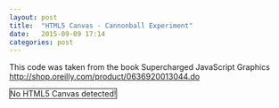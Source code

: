 ```yaml
---
layout: post
title:  "HTML5 Canvas - Cannonball Experiment"
date:   2015-09-09 17:14
categories: post
---
```

<p>This code was taken from the book Supercharged JavaScript Graphics <a href="http://shop.oreilly.com/product/0636920013044.do" target="_blank">http://shop.oreilly.com/product/0636920013044.do</a></p>


<canvas id = "canvas" width = "640" height = "480" style="border:1px solid"> No HTML5 Canvas detected!
</canvas>
<script src="/js/canvasExperiments/cannonball.js"></script>
